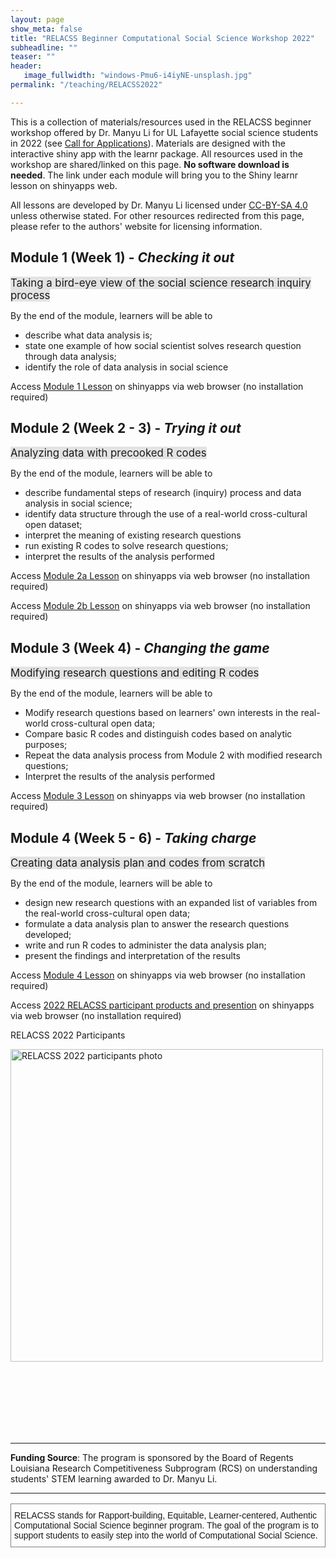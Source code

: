 ```yaml
---
layout: page
show_meta: false
title: "RELACSS Beginner Computational Social Science Workshop 2022"
subheadline: ""
teaser: ""
header:
   image_fullwidth: "windows-Pmu6-i4iyNE-unsplash.jpg"
permalink: "/teaching/RELACSS2022"

---
```


This is a collection of materials/resources used in the RELACSS beginner workshop offered by Dr. Manyu Li for UL Lafayette social science students in 2022 (see [Call for Applications](https://manyu26.github.io/daisolab/teaching/RELACSS2022callapp)). Materials are designed with the interactive shiny app with the learnr package. All resources used in the workshop are shared/linked on this page. **No software download is needed**. The link under each module will bring you to the Shiny learnr lesson on shinyapps web.

All lessons are developed by Dr. Manyu Li licensed under [CC-BY-SA 4.0](https://creativecommons.org/licenses/by-sa/4.0/) unless otherwise stated. For other resources redirected from this page, please refer to the authors' website for licensing information.

## Module 1 (Week 1) - *Checking it out*
<span style="background-color: #E3E3E3;font-size:1.2em"> Taking a bird-eye view of the social science research inquiry process </span>

By the end of the module, learners will be able to
* describe what data analysis is;
* state one example of how social scientist solves research question through data analysis;
* identify the role of data analysis in social science

Access <a href="https://daisolab.shinyapps.io/learnr_Module1" target="_blank">Module 1 Lesson</a> on shinyapps via web browser (no installation required)

## Module 2 (Week 2 - 3) - *Trying it out* 
<span style="background-color: #E3E3E3;font-size:1.2em" > Analyzing data with precooked R codes</span>

By the end of the module, learners will be able to
* describe fundamental steps of research (inquiry) process and data analysis in social science;
* identify data structure through the use of a real-world cross-cultural open dataset;
* interpret the meaning of existing research questions 
* run existing R codes to solve research questions;
* interpret the results of the analysis performed

Access <a href="http://daisolab.shinyapps.io/learnr_Module2a" target="_blank">Module 2a Lesson</a> on shinyapps via web browser (no installation required)

Access <a href="http://daisolab.shinyapps.io/learnr_Module2b" target="_blank">Module 2b Lesson</a> on shinyapps via web browser (no installation required)


## Module 3 (Week 4) - *Changing the game*
<span style="background-color: #E3E3E3;font-size:1.2em"> Modifying research questions and editing R codes </span>

By the end of the module, learners will be able to
* Modify research questions based on learners' own interests in the real-world cross-cultural open data;
* Compare basic R codes and distinguish codes based on analytic purposes;
* Repeat the data analysis process from Module 2 with modified research questions;
* Interpret the results of the analysis performed

Access <a href="http://daisolab.shinyapps.io/learnr_Module3" target="_blank">Module 3 Lesson</a> on shinyapps via web browser (no installation required)

## Module 4 (Week 5 - 6) - *Taking charge*
<span style="background-color: #E3E3E3;font-size:1.2em"> Creating data analysis plan and codes from scratch </span>

By the end of the module, learners will be able to
* design new research questions with an expanded list of variables from the real-world cross-cultural open data;
* formulate a data analysis plan to answer the research questions developed;
* write and run R codes to administer the data analysis plan; 
* present the findings and interpretation of the results

Access <a href="http://daisolab.shinyapps.io/learnr_Module4" target="_blank">Module 4 Lesson</a> on shinyapps via web browser (no installation required)

Access <a href="https://daisolab.shinyapps.io/learnr_Module4a_countrycomparison/" target="_blank">2022 RELACSS participant products and presention</a> on shinyapps via web browser (no installation required)



RELACSS 2022 Participants

<img src="https://github.com/manyu26/daisolab/blob/master/images/20221108_175917-COLLAGE.jpg?raw=true" alt="RELACSS 2022 participants photo"   width="500"/>


<br/><br/><br/><br/><br/><br/>

------------

**Funding Source**: The program is sponsored by the Board of Regents Louisiana Research Competitiveness Subprogram (RCS) on understanding students' STEM learning awarded to Dr. Manyu Li.  

-------------

<style type="text/css">
   .tg  {border-collapse:collapse;border-spacing:0;}
   .tg td{border-color:black;border-style:solid;border-width:1px;font-family:Arial, sans-serif;font-size:14px;
     overflow:hidden;padding:10px 5px;word-break:normal;}
   .tg th{border-color:black;border-style:solid;border-width:1px;font-family:Arial, sans-serif;font-size:14px;
     font-weight:normal;overflow:hidden;padding:10px 5px;word-break:normal;}
   .tg .tg-0pky{border-color:inherit;text-align:left;vertical-align:top}
</style>
<table class="tg">
<thead>
  <tr>
    <td class="tg-0pky">RELACSS stands for Rapport-building, Equitable, Learner-centered, Authentic Computational Social Science beginner program. The goal of the program is to support students to easily step into the world of Computational Social Science.</td>
  </tr>
</thead>
</table>


